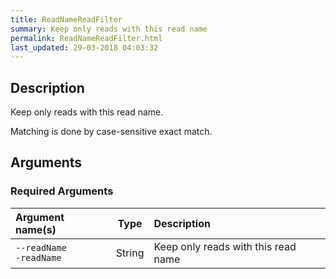 ```yaml
---
title: ReadNameReadFilter
summary: Keep only reads with this read name
permalink: ReadNameReadFilter.html
last_updated: 29-03-2018 04:03:32
---
```


## Description

Keep only reads with this read name.

 <p>Matching is done by case-sensitive exact match.</p>

## Arguments

### Required Arguments

| Argument name(s) | Type | Description |
| :--------------- | :--: | :------ |
| `--readName`<br/>`-readName` | String | Keep only reads with this read name |


